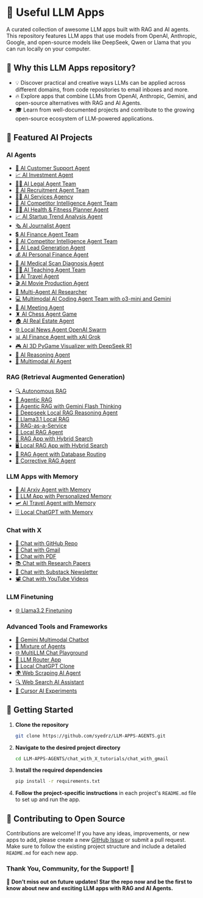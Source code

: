 
# 🌟 Useful LLM Apps

A curated collection of awesome LLM apps built with RAG and AI agents. This repository features LLM apps that use models from OpenAI, Anthropic, Google, and open-source models like DeepSeek, Qwen or Llama that you can run locally on your computer.


## 🤔 Why this LLM Apps repository?

- 💡 Discover practical and creative ways LLMs can be applied across different domains, from code repositories to email inboxes and more.
- 🔥 Explore apps that combine LLMs from OpenAI, Anthropic, Gemini, and open-source alternatives with RAG and AI Agents.
- 🎓 Learn from well-documented projects and contribute to the growing open-source ecosystem of LLM-powered applications.

## 📂 Featured AI Projects

### AI Agents
- [💼 AI Customer Support Agent](https://github.com/syedrz/LLM-APPS-AGENTS/tree/main/ai_agent_tutorials/ai_customer_support_agent)
- [📈 AI Investment Agent](https://github.com/syedrz/LLM-APPS-AGENTS/tree/main/ai_agent_tutorials/ai_investment_agent)
- [👨‍⚖️ AI Legal Agent Team](https://github.com/syedrz/LLM-APPS-AGENTS/tree/main/ai_agent_tutorials/ai_legal_agent_team)
- [💼 AI Recruitment Agent Team](https://github.com/syedrz/LLM-APPS-AGENTS/tree/main/ai_agent_tutorials/ai_recruitment_agent_team)
- [👨‍💼 AI Services Agency](https://github.com/syedrz/LLM-APPS-AGENTS/tree/main/ai_agent_tutorials/ai_services_agency)
- [🧲 AI Competitor Intelligence Agent Team](https://github.com/syedrz/LLM-APPS-AGENTS/tree/main/ai_agent_tutorials/ai_competitor_intelligence_agent_team)
- [🏋️‍♂️ AI Health & Fitness Planner Agent](https://github.com/syedrz/LLM-APPS-AGENTS/tree/main/ai_agent_tutorials/ai_health_fitness_agent)
- [📈 AI Startup Trend Analysis Agent](https://github.com/syedrz/LLM-APPS-AGENTS/tree/main/ai_agent_tutorials/ai_startup_trend_analysis_agent)
- [🗞️ AI Journalist Agent](https://github.com/syedrz/LLM-APPS-AGENTS/tree/main/ai_agent_tutorials/ai_journalist_agent)
- [💲 AI Finance Agent Team](https://github.com/syedrz/LLM-APPS-AGENTS/tree/main/ai_agent_tutorials/ai_finance_agent_team)
- [🧲 AI Competitor Intelligence Agent Team](https://github.com/syedrz/LLM-APPS-AGENTS/tree/main/ai_agent_tutorials/ai_competitor_intelligence_agent_team)
- [🎯 AI Lead Generation Agent](https://github.com/syedrz/LLM-APPS-AGENTS/tree/main/ai_agent_tutorials/ai_lead_generation_agent)
- [💰 AI Personal Finance Agent](https://github.com/syedrz/LLM-APPS-AGENTS/tree/main/ai_agent_tutorials/ai_personal_finance_agent)
- [🩻 AI Medical Scan Diagnosis Agent](https://github.com/syedrz/LLM-APPS-AGENTS/tree/main/ai_agent_tutorials/ai_medical_imaging_agent)
- [👨‍🏫 AI Teaching Agent Team](https://github.com/syedrz/LLM-APPS-AGENTS/tree/main/ai_agent_tutorials/ai_teaching_agent_team)
- [🛫 AI Travel Agent](https://github.com/syedrz/LLM-APPS-AGENTS/tree/main/ai_agent_tutorials/ai_travel_agent)
- [🎬 AI Movie Production Agent](https://github.com/syedrz/LLM-APPS-AGENTS/tree/main/ai_agent_tutorials/ai_movie_production_agent)
- [📰 Multi-Agent AI Researcher](https://github.com/syedrz/LLM-APPS-AGENTS/tree/main/ai_agent_tutorials/multi_agent_researcher)
- [💻 Multimodal AI Coding Agent Team with o3-mini and Gemini](https://github.com/syedrz/LLM-APPS-AGENTS/tree/main/ai_agent_tutorials/ai_coding_agent_o3-mini)
- [📑 AI Meeting Agent](https://github.com/syedrz/LLM-APPS-AGENTS/tree/main/ai_agent_tutorials/ai_meeting_agent)
- [♜ AI Chess Agent Game](https://github.com/syedrz/LLM-APPS-AGENTS/tree/main/ai_agent_tutorials/ai_chess_agent)
- [🏠 AI Real Estate Agent](https://github.com/syedrz/LLM-APPS-AGENTS/tree/main/ai_agent_tutorials/ai_real_estate_agent)
- [🌐 Local News Agent OpenAI Swarm](https://github.com/syedrz/LLM-APPS-AGENTS/tree/main/ai_agent_tutorials/local_news_agent_openai_swarm)
- [📊 AI Finance Agent with xAI Grok](https://github.com/syedrz/LLM-APPS-AGENTS/tree/main/ai_agent_tutorials/xai_finance_agent)
- [🎮 AI 3D PyGame Visualizer with DeepSeek R1](https://github.com/syedrz/LLM-APPS-AGENTS/tree/main/ai_agent_tutorials/ai_3dpygame_r1)
- [🧠 AI Reasoning Agent](https://github.com/syedrz/LLM-APPS-AGENTS/tree/main/ai_agent_tutorials/ai_reasoning_agent)
- [🧬 Multimodal AI Agent](https://github.com/syedrz/LLM-APPS-AGENTS/tree/main/ai_agent_tutorials/multimodal_ai_agent)

### RAG (Retrieval Augmented Generation)
- [🔍 Autonomous RAG](https://github.com/syedrz/LLM-APPS-AGENTS/tree/main/rag_tutorials/autonomous_rag)
- [🔗 Agentic RAG](https://github.com/syedrz/LLM-APPS-AGENTS/tree/main/rag_tutorials/agentic_rag)
- [🤔 Agentic RAG with Gemini Flash Thinking](https://github.com/syedrz/LLM-APPS-AGENTS/tree/main/rag_tutorials/gemini_agentic_rag)
- [🐋 Deepseek Local RAG Reasoning Agent](https://github.com/syedrz/LLM-APPS-AGENTS/tree/main/rag_tutorials/deepseek_local_rag_agent)
- [🔄 Llama3.1 Local RAG](https://github.com/syedrz/LLM-APPS-AGENTS/tree/main/rag_tutorials/llama3.1_local_rag)
- [🧩 RAG-as-a-Service](https://github.com/syedrz/LLM-APPS-AGENTS/tree/main/rag_tutorials/rag-as-a-service)
- [🦙 Local RAG Agent](https://github.com/syedrz/LLM-APPS-AGENTS/tree/main/rag_tutorials/local_rag_agent)
- [👀 RAG App with Hybrid Search](https://github.com/syedrz/LLM-APPS-AGENTS/tree/main/rag_tutorials/hybrid_search_rag)
- [🖥️ Local RAG App with Hybrid Search](https://github.com/syedrz/LLM-APPS-AGENTS/tree/main/rag_tutorials/local_hybrid_search_rag)
- [📠 RAG Agent with Database Routing](https://github.com/syedrz/LLM-APPS-AGENTS/tree/main/rag_tutorials/rag_database_routing)
- [🔄 Corrective RAG Agent](https://github.com/syedrz/LLM-APPS-AGENTS/tree/main/rag_tutorials/corrective_rag)

### LLM Apps with Memory
- [💾 AI Arxiv Agent with Memory](https://github.com/syedrz/LLM-APPS-AGENTS/tree/main/llm_apps_with_memory_tutorials/ai_arxiv_agent_memory)
- [📝 LLM App with Personalized Memory](https://github.com/syedrz/LLM-APPS-AGENTS/tree/main/llm_apps_with_memory_tutorials/llm_app_personalized_memory)
- [🛩️ AI Travel Agent with Memory](https://github.com/syedrz/LLM-APPS-AGENTS/tree/main/llm_apps_with_memory_tutorials/ai_travel_agent_memory)
- [🗄️ Local ChatGPT with Memory](https://github.com/syedrz/LLM-APPS-AGENTS/tree/main/llm_apps_with_memory_tutorials/local_chatgpt_with_memory)

### Chat with X
- [💬 Chat with GitHub Repo](https://github.com/syedrz/LLM-APPS-AGENTS/tree/main/chat_with_X_tutorials/chat_with_github)
- [📨 Chat with Gmail](https://github.com/syedrz/LLM-APPS-AGENTS/tree/main/chat_with_X_tutorials/chat_with_gmail)
- [📄 Chat with PDF](https://github.com/syedrz/LLM-APPS-AGENTS/tree/main/chat_with_X_tutorials/chat_with_pdf)
- [📚 Chat with Research Papers](https://github.com/syedrz/LLM-APPS-AGENTS/tree/main/chat_with_X_tutorials/chat_with_research_papers)
- [📝 Chat with Substack Newsletter](https://github.com/syedrz/LLM-APPS-AGENTS/tree/main/chat_with_X_tutorials/chat_with_substack)
- [📽️ Chat with YouTube Videos](https://github.com/syedrz/LLM-APPS-AGENTS/tree/main/chat_with_X_tutorials/chat_with_youtube_videos)

### LLM Finetuning
- [🌐 Llama3.2 Finetuning](https://github.com/syedrz/LLM-APPS-AGENTS/tree/main/llm_finetuning_tutorials/llama3.2_finetuning)

### Advanced Tools and Frameworks
- [🧪 Gemini Multimodal Chatbot](https://github.com/syedrz/LLM-APPS-AGENTS/tree/main/advanced_tools_frameworks/gemini_multimodal_chatbot)
- [🔄 Mixture of Agents](https://github.com/syedrz/LLM-APPS-AGENTS/tree/main/advanced_tools_frameworks/mixture_of_agents)
- [🌐 MultiLLM Chat Playground](https://github.com/syedrz/LLM-APPS-AGENTS/tree/main/advanced_tools_frameworks/multillm_chat_playground)
- [🔗 LLM Router App](https://github.com/syedrz/LLM-APPS-AGENTS/tree/main/advanced_tools_frameworks/llm_router_app)
- [💬 Local ChatGPT Clone](https://github.com/syedrz/LLM-APPS-AGENTS/tree/main/advanced_tools_frameworks/local_chatgpt_clone)
- [🌍 Web Scraping AI Agent](https://github.com/syedrz/LLM-APPS-AGENTS/tree/main/advanced_tools_frameworks/web_scrapping_ai_agent)
- [🔍 Web Search AI Assistant](https://github.com/syedrz/LLM-APPS-AGENTS/tree/main/advanced_tools_frameworks/web_search_ai_assistant)
- [🧪 Cursor AI Experiments](https://github.com/syedrz/LLM-APPS-AGENTS/tree/main/advanced_tools_frameworks/cursor_ai_experiments)

## 🚀 Getting Started

1. **Clone the repository** 

    ```bash 
    git clone https://github.com/syedrz/LLM-APPS-AGENTS.git 
    ```

2. **Navigate to the desired project directory**

    ```bash 
    cd LLM-APPS-AGENTS/chat_with_X_tutorials/chat_with_gmail
    ```

3. **Install the required dependencies**

    ```bash
    pip install -r requirements.txt
    ```

4. **Follow the project-specific instructions** in each project's `README.md` file to set up and run the app.

## 🤝 Contributing to Open Source

Contributions are welcome! If you have any ideas, improvements, or new apps to add, please create a new [GitHub Issue](https://github.com/syedrz/LLM-APPS-AGENTS/issues) or submit a pull request. Make sure to follow the existing project structure and include a detailed `README.md` for each new app.

### Thank You, Community, for the Support! 🙏
🌟 **Don’t miss out on future updates! Star the repo now and be the first to know about new and exciting LLM apps with RAG and AI Agents.**

